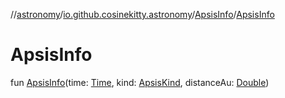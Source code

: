 //[astronomy](../../../index.md)/[io.github.cosinekitty.astronomy](../index.md)/[ApsisInfo](index.md)/[ApsisInfo](-apsis-info.md)

# ApsisInfo

fun [ApsisInfo](-apsis-info.md)(time: [Time](../-time/index.md), kind: [ApsisKind](../-apsis-kind/index.md), distanceAu: [Double](https://kotlinlang.org/api/latest/jvm/stdlib/kotlin-stdlib/kotlin/-double/index.html))
